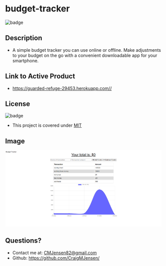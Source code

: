  # budget-tracker
  
  
  ![badge](https://img.shields.io/badge/license-MIT-orange)



## Description 

  * A simple budget tracker you can use online or offline. Make adjustments to your budget on the go with a convenient downloadable app for your smartphone.



## Link to Active Product

  * https://guarded-refuge-29453.herokuapp.com//

  
## License

  ![badge](https://img.shields.io/badge/license-MIT-orange)

  * This project is covered under [MIT](https://choosealicense.com/licenses/mit/)

  ## Image
  
  ![budget-tracker-image](public/images/budget-tracker.png)

## Questions?

  * Contact me at: CMJensen82@gmail.com
  * Github: https://github.com/CraigMJensen/
